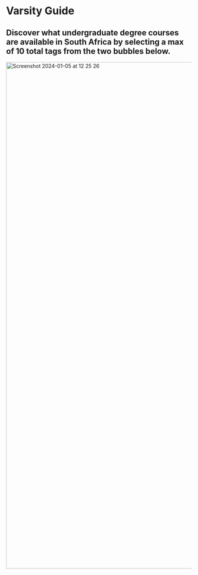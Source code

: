 # Varsity Guide
## Discover what undergraduate degree courses are available in South Africa by selecting a max of 10 total tags from the two bubbles below.
<img width="1373" alt="Screenshot 2024-01-05 at 12 25 26" src="https://github.com/mitch7w/degree-recommender/assets/58911571/60bf6d63-66e2-4f64-86b5-9e803b73c865">
